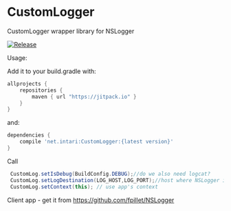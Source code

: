 # CustomLogger
CustomLogger wrapper library for NSLogger

[![Release](https://jitpack.io/v/net.intari/CustomLogger.svg)](https://jitpack.io/#net.intari/CustomLogger)

Usage:

Add it to your build.gradle with:
```gradle
allprojects {
    repositories {
        maven { url "https://jitpack.io" }
    }
}
```
and:

```gradle
dependencies {
    compile 'net.intari:CustomLogger:{latest version}'
}
```


Call
```java
 CustomLog.setIsDebug(BuildConfig.DEBUG);//do we also need logcat?
 CustomLog.setLogDestination(LOG_HOST,LOG_PORT);//host where NSLogger is running
 CustomLog.setContext(this); // use app's context

```

Client app - get it from https://github.com/fpillet/NSLogger


